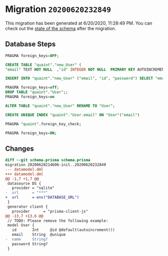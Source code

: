 # Migration `20200620232849`

This migration has been generated at 6/20/2020, 11:28:49 PM.
You can check out the [state of the schema](./schema.prisma) after the migration.

## Database Steps

```sql
PRAGMA foreign_keys=OFF;

CREATE TABLE "quaint"."new_User" (
"email" TEXT NOT NULL  ,"id" INTEGER NOT NULL  PRIMARY KEY AUTOINCREMENT,"password" TEXT   )

INSERT INTO "quaint"."new_User" ("email", "id", "password") SELECT "email", "id", "password" FROM "quaint"."User"

PRAGMA foreign_keys=off;
DROP TABLE "quaint"."User";;
PRAGMA foreign_keys=on

ALTER TABLE "quaint"."new_User" RENAME TO "User";

CREATE UNIQUE INDEX "quaint"."User.email" ON "User"("email")

PRAGMA "quaint".foreign_key_check;

PRAGMA foreign_keys=ON;
```

## Changes

```diff
diff --git schema.prisma schema.prisma
migration 20200620214606-init..20200620232849
--- datamodel.dml
+++ datamodel.dml
@@ -1,7 +1,7 @@
 datasource DS {
   provider = "sqlite"
-  url      = "***"
+  url      = env("DATABASE_URL")
 }
 generator client {
   provider      = "prisma-client-js"
@@ -13,7 +13,6 @@
 // TODO: Please remove the following example:
 model User {
   id       Int     @id @default(autoincrement())
   email    String  @unique
-  name     String?
   password String?
 }
```


